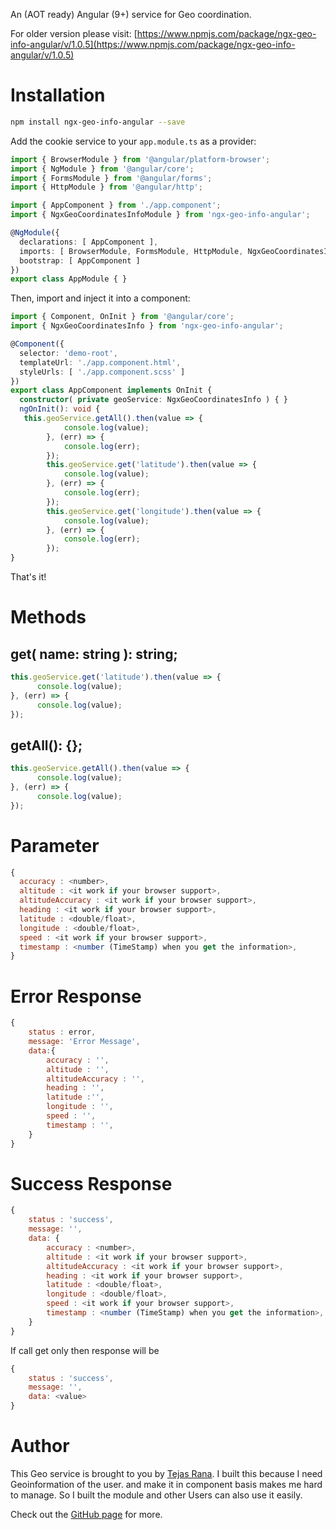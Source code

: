 
An (AOT ready) Angular (9+) service for Geo coordination.

For older version please visit: [https://www.npmjs.com/package/ngx-geo-info-angular/v/1.0.5](https://www.npmjs.com/package/ngx-geo-info-angular/v/1.0.5)

# Installation

```bash
npm install ngx-geo-info-angular --save
```

Add the cookie service to your `app.module.ts` as a provider:

```typescript
import { BrowserModule } from '@angular/platform-browser';
import { NgModule } from '@angular/core';
import { FormsModule } from '@angular/forms';
import { HttpModule } from '@angular/http';

import { AppComponent } from './app.component';
import { NgxGeoCoordinatesInfoModule } from 'ngx-geo-info-angular';

@NgModule({
  declarations: [ AppComponent ],
  imports: [ BrowserModule, FormsModule, HttpModule, NgxGeoCoordinatesInfoModule ],
  bootstrap: [ AppComponent ]
})
export class AppModule { }
```

Then, import and inject it into a component:

```typescript
import { Component, OnInit } from '@angular/core';
import { NgxGeoCoordinatesInfo } from 'ngx-geo-info-angular';

@Component({
  selector: 'demo-root',
  templateUrl: './app.component.html',
  styleUrls: [ './app.component.scss' ]
})
export class AppComponent implements OnInit {
  constructor( private geoService: NgxGeoCoordinatesInfo ) { }
  ngOnInit(): void {
   this.geoService.getAll().then(value => {
            console.log(value);
        }, (err) => {
            console.log(err);
        });
        this.geoService.get('latitude').then(value => {
            console.log(value);
        }, (err) => {
            console.log(err);
        });
        this.geoService.get('longitude').then(value => {
            console.log(value);
        }, (err) => {
            console.log(err);
        });
}
```

That's it!

# Methods

## get( name: string ): string;

```typescript
this.geoService.get('latitude').then(value => {
      console.log(value);
}, (err) => {
      console.log(value);
});

```

## getAll(): {};

```typescript
this.geoService.getAll().then(value => {
      console.log(value);
}, (err) => {
      console.log(value);
});
```
# Parameter
``` javascript
{
  accuracy : <number>,
  altitude : <it work if your browser support>,
  altitudeAccuracy : <it work if your browser support>,
  heading : <it work if your browser support>,
  latitude : <double/float>,
  longitude : <double/float>,
  speed : <it work if your browser support>,
  timestamp : <number (TimeStamp) when you get the information>,
}
```


# Error Response
``` javascript
{
    status : error,
    message: 'Error Message',
    data:{
        accuracy : '',
        altitude : '',
        altitudeAccuracy : '',
        heading : '',
        latitude :'',
        longitude : '',
        speed : '',
        timestamp : '',
    }
}
``` 

# Success Response
```javascript
{
    status : 'success',
    message: '',
    data: {
        accuracy : <number>,
        altitude : <it work if your browser support>,
        altitudeAccuracy : <it work if your browser support>,
        heading : <it work if your browser support>,
        latitude : <double/float>,
        longitude : <double/float>,
        speed : <it work if your browser support>,
        timestamp : <number (TimeStamp) when you get the information>,
    }
}
```
If call get only then response will be
```javascript
{
    status : 'success',
    message: '',
    data: <value>
}
```
# Author

This Geo service is brought to you by [Tejas Rana](https://www.tejasrana.com/). I built this because I need Geoinformation of the user. and make it in component basis makes me hard to manage. So I built the module and other Users can also use it easily.

Check out the [GitHub page](https://github.com/tejasrana95/ngx-geo-info-angular) for more.